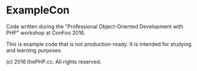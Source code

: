 # ExampleCon

Code written during the "Professional Object-Oriented Development with PHP" workshop at ConFoo 2016.

This is example code that is not production-ready. It is intended for studying and learning purposes.

(c) 2016 thePHP.cc. All rights reserved.

